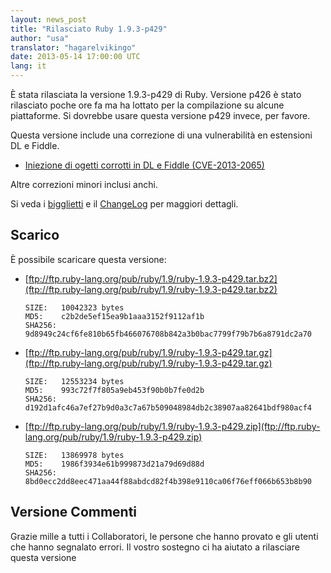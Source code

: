 ```yaml
---
layout: news_post
title: "Rilasciato Ruby 1.9.3-p429"
author: "usa"
translator: "hagarelvikingo"
date: 2013-05-14 17:00:00 UTC
lang: it
---
```


È stata rilasciata la versione 1.9.3-p429 di Ruby.
Versione p426 è stato rilasciato poche ore fa ma ha lottato per la
compilazione su alcune piattaforme. Si dovrebbe usare questa versione 
p429 invece, per favore.

Questa versione include una correzione di una vulnerabilità en estensioni DL e Fiddle.

* [Iniezione di ogetti corrotti in DL e Fiddle  (CVE-2013-2065)](/es/news/2013/05/14/iniezione-di-ogetti-corrotti-in-dl-e-fiddle-cve-2013-2065/)

Altre correzioni minori inclusi anchi.

Si veda i [bigglietti](https://bugs.ruby-lang.org/projects/ruby-193/issues?set_filter=1&amp;status_id=5) e il [ChangeLog](http://svn.ruby-lang.org/repos/ruby/tags/v1_9_3_429/ChangeLog) per maggiori dettagli.

## Scarico

È possibile scaricare questa versione:

* [ftp://ftp.ruby-lang.org/pub/ruby/1.9/ruby-1.9.3-p429.tar.bz2](ftp://ftp.ruby-lang.org/pub/ruby/1.9/ruby-1.9.3-p429.tar.bz2)

      SIZE:   10042323 bytes
      MD5:    c2b2de5ef15ea9b1aaa3152f9112af1b
      SHA256: 9d8949c24cf6fe810b65fb466076708b842a3b0bac7799f79b7b6a8791dc2a70

* [ftp://ftp.ruby-lang.org/pub/ruby/1.9/ruby-1.9.3-p429.tar.gz](ftp://ftp.ruby-lang.org/pub/ruby/1.9/ruby-1.9.3-p429.tar.gz)

      SIZE:   12553234 bytes
      MD5:    993c72f7f805a9eb453f90b0b7fe0d2b
      SHA256: d192d1afc46a7ef27b9d0a3c7a67b509048984db2c38907aa82641bdf980acf4

* [ftp://ftp.ruby-lang.org/pub/ruby/1.9/ruby-1.9.3-p429.zip](ftp://ftp.ruby-lang.org/pub/ruby/1.9/ruby-1.9.3-p429.zip)

      SIZE:   13869978 bytes
      MD5:    1986f3934e61b999873d21a79d69d88d
      SHA256: 8bd0ecc2dd8eec471aa44f88abdcd82f4b398e9110ca06f76eff066b653b8b90

## Versione Commenti

Grazie mille a tutti i Collaboratori, le persone che hanno provato e gli utenti
che hanno segnalato errori. Il vostro sostegno ci ha aiutato a rilasciare questa versione
